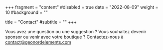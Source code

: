 +++
fragment = "content"
#disabled = true
date = "2022-08-09"
weight = 10
#background = ""

title = "Contact"
#subtitle = ""
+++

Vous avez une question ou une suggestion ? Vous souhaitez devenir sponsor ou
venir avec votre boutique ? Contactez-nous à contact@geonordelements.com